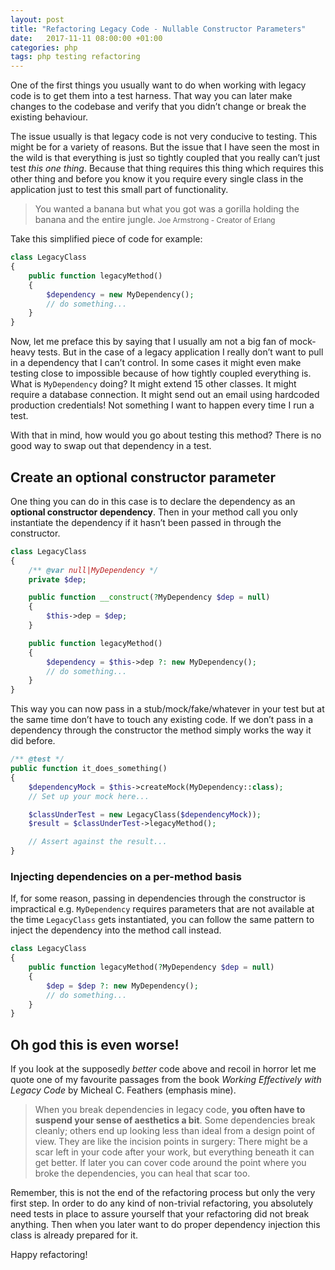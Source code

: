 ```yaml
---
layout: post
title: "Refactoring Legacy Code - Nullable Constructor Parameters"
date:   2017-11-11 08:00:00 +01:00
categories: php
tags: php testing refactoring
---
```

One of the first things you usually want to do when working with legacy code is to get them into a test harness. That way you can later make changes to the codebase and verify that you didn’t change or break the existing behaviour. 

The issue usually is that legacy code is not very conducive to testing. This might be for a variety of reasons. But the issue that I have seen the most in the wild is that everything is just so tightly coupled that you really can’t just test _this one thing_. Because that thing requires this thing which requires this other thing and before you know it you require every single class in the application just to test this small part of functionality. 

> You wanted a banana but what you got was a gorilla holding the banana and the entire jungle.
<small>Joe Armstrong - Creator of Erlang</small>

Take this simplified piece of code for example:

```php
class LegacyClass
{
    public function legacyMethod()
    {
        $dependency = new MyDependency();
        // do something...
    }
}
```

Now, let me preface this by saying that I usually am not a big fan of mock-heavy tests. But in the case of a legacy application I really don’t want to pull in a dependency that I can’t control. In some cases it might even make testing close to impossible because of how tightly coupled everything is. What is `MyDependency` doing? It might extend 15 other classes. It might require a database connection. It might send out an email using hardcoded production credentials! Not something I want to happen every time I run a test.

With that in mind, how would you go about testing this method? There is no good way to swap out that dependency in a test. 

## Create an optional constructor parameter
One thing you can do in this case is to declare the dependency as an **optional constructor dependency**. Then in your method call you only instantiate the dependency if it hasn’t been passed in through the constructor.

```php
class LegacyClass
{
    /** @var null|MyDependency */
    private $dep;

    public function __construct(?MyDependency $dep = null)
    {
        $this->dep = $dep;   
    }

    public function legacyMethod()
    {
        $dependency = $this->dep ?: new MyDependency();
        // do something...
    }
}
```

This way you can now pass in a stub/mock/fake/whatever in your test but at the same time don’t have to touch any existing code. If we don’t pass in a dependency through the constructor the method simply works the way it did before.

```php
/** @test */
public function it_does_something()
{
    $dependencyMock = $this->createMock(MyDependency::class);
    // Set up your mock here...

    $classUnderTest = new LegacyClass($dependencyMock));
    $result = $classUnderTest->legacyMethod();

    // Assert against the result...
}
```

### Injecting dependencies on a per-method basis
If, for some reason, passing in dependencies through the constructor is impractical e.g. `MyDependency` requires parameters that are not available at the time `LegacyClass` gets instantiated, you can follow the same pattern to inject the dependency into the method call instead.

```php
class LegacyClass
{
    public function legacyMethod(?MyDependency $dep = null)
    {
        $dep = $dep ?: new MyDependency();
        // do something...
    }
}
```

## Oh god this is even worse!
If you look at the supposedly *better* code above and recoil in horror let me quote one of my favourite passages from the book _Working Effectively with Legacy Code_ by Micheal C. Feathers (emphasis mine).

> When you break dependencies in legacy code, **you often have to suspend your sense of aesthetics a bit**. Some dependencies break cleanly; others end up looking less than ideal from a design point of view. They are like the incision points in surgery: There might be a scar left in your code after your work, but everything beneath it can get better. If later you can cover code around the point where you broke the dependencies, you can heal that scar too.

Remember, this is not the end of the refactoring process but only the very first step. In order to do any kind of non-trivial refactoring, you absolutely need tests in place to assure yourself that your refactoring did not break anything. Then when you later want to do proper dependency injection this class is already prepared for it.

Happy refactoring!